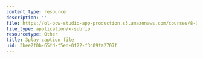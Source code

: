 ```yaml
---
content_type: resource
description: ''
file: https://ol-ocw-studio-app-production.s3.amazonaws.com/courses/8-06-quantum-physics-iii-spring-2018/3bee2f0b65fdf5ed0f22f3c09fa2707f_0AM6arPSszI.srt
file_type: application/x-subrip
resourcetype: Other
title: 3play caption file
uid: 3bee2f0b-65fd-f5ed-0f22-f3c09fa2707f
---
```

